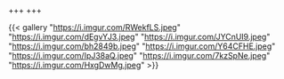 +++
+++

{{< gallery "https://i.imgur.com/RWekfLS.jpeg" 
"https://i.imgur.com/dEgvYJ3.jpeg" 
"https://i.imgur.com/JYCnUI9.jpeg" 
"https://i.imgur.com/bh2849b.jpeg" 
"https://i.imgur.com/Y64CFHE.jpeg" 
"https://i.imgur.com/IpJ38aQ.jpeg" 
"https://i.imgur.com/7kzSpNe.jpeg"
"https://i.imgur.com/HxgDwMg.jpeg" >}}